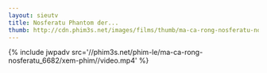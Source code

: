 ```yaml
---
layout: sieutv
title: Nosferatu Phantom der...
thumb: http://cdn.phim3s.net/images/films/thumb/ma-ca-rong-nosferatu-nosferatu-phantom-der-nacht-1979.jpg
---
```

{% include jwpadv src='//phim3s.net/phim-le/ma-ca-rong-nosferatu_6682/xem-phim//video.mp4' %}